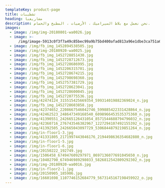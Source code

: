 ```yaml
---
templateKey: product-page
title: تشطيبات
heading: مشاريعنا
description: نحن نعمل مع بلاط السيراميك ، الأرضيات ، المطبخ والحمام.
images:
  - image: /img/img-20180801-wa0026.jpg
  - image: >-
      /img/image-5913c0f3f7a49c85bec99a9b75bd400afad813a96e1dbe3ca751a6ea88d68eac-v.jpg
  - image: /img/fb_img_1452894538505.jpg
  - image: /img/img-20180920-wa0025.jpg
  - image: /img/fb_img_1452728851430.jpg
  - image: /img/fb_img_1452728712673.jpg
  - image: /img/fb_img_1452728686995.jpg
  - image: /img/fb_img_1452206315701.jpg
  - image: /img/fb_img_1452728674215.jpg
  - image: /img/fb_img_1452798698360.jpg
  - image: /img/fb_img_1452757381729.jpg
  - image: /img/fb_img_1452728623041.jpg
  - image: /img/fb_img_1452728600045.jpg
  - image: /img/fb_img_1452720775536.jpg
  - image: /img/42474124_315515425669354_599314019882369024_n.jpg
  - image: /img/fb_img_1452728603858.jpg
  - image: /img/42374652_2208667546042746_599885422331428864_n.jpg
  - image: /img/42462523_248647349168540_6098966453535375360_n.jpg
  - image: /img/41390551_242665126431054_8571544688794796032_n.jpg
  - image: /img/42360716_276743546382967_1227294107492155392_n.jpg
  - image: /img/41392505_242665043097729_5306844879219851264_n.jpg
  - image: /img/in-floor1-3.jpg
  - image: /img/41331805_2171997443046176_2194498636354682880_n.jpg
  - image: /img/in-floor1-5.jpg
  - image: /img/in-floor1-6.jpg
  - image: /img/20150222_192749.jpg
  - image: /img/1506458_674947609297971_8697136077691045650_n.jpg
  - image: /img/10402790_674946989298033_5826812542809292302_n.jpg
  - image: /img/img-20180920-wa0016.jpg
  - image: /img/in-floor2-1.jpg
  - image: /img/20150905_185906.jpg
  - image: /img/16601698_1107746152684779_5673145167198459922_o.jpg
---
```


